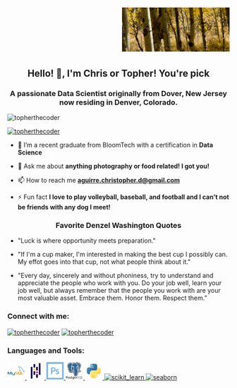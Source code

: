 <h1 align="right"> <img src= "images/bobcat.jpg" height="100"> </h1>

<h2 align="center">Hello! 👋, I'm Chris or Topher! You're pick</h2>

<h3 align="center">A passionate Data Scientist originally from Dover, New Jersey now residing in Denver, Colorado.</h3>

<p align="left"> <img src="https://komarev.com/ghpvc/?username=topherthecoder&label=Profile%20views&color=0e75b6&style=flat" alt="topherthecoder" /> </p>

<p align="left"> <a href="https://twitter.com/topherthecoder" target="blank"><img src="https://img.shields.io/twitter/follow/topherthecoder?logo=twitter&style=for-the-badge" alt="topherthecoder" /></a> </p>

- 🔭 I’m a recent graduate from BloomTech with a certification in **Data Science**

- 💬 Ask me about **anything photography or food related! I got you!**

- 📫 How to reach me **aguirre.christopher.d@gmail.com**

- ⚡ Fun fact **I love to play volleyball, baseball, and football and I can't not be friends with any dog I meet!**

<h3 align="center"> Favorite Denzel Washington Quotes </h3>

- "Luck is where opportunity meets preparation."

- "If I'm a cup maker, I'm interested in making the best cup I possibly can. My effot goes into that cup, not what people think about it."

- "Every day, sincerely and without phoniness, try to understand and appreciate the people who work with you. Do your job well, learn your job well, but always remember that the people you work with are your most valuable asset. Embrace them. Honor them. Respect them.”

<h3 align="left">Connect with me:</h3>
<p align="left">
<a href="https://twitter.com/topherthecoder" target="blank"><img align="center" src="https://raw.githubusercontent.com/rahuldkjain/github-profile-readme-generator/master/src/images/icons/Social/twitter.svg" alt="topherthecoder" height="30" width="40" /></a>
<a href="https://linkedin.com/in/topherthecoder" target="blank"><img align="center" src="https://raw.githubusercontent.com/rahuldkjain/github-profile-readme-generator/master/src/images/icons/Social/linked-in-alt.svg" alt="topherthecoder" height="30" width="40" /></a>
</p>

<h3 align="left">Languages and Tools:</h3>
<p align="left"> <a href="https://www.mysql.com/" target="_blank" rel="noreferrer"> <img src="https://raw.githubusercontent.com/devicons/devicon/master/icons/mysql/mysql-original-wordmark.svg" alt="mysql" width="40" height="40"/> </a> <a href="https://pandas.pydata.org/" target="_blank" rel="noreferrer"> <img src="https://raw.githubusercontent.com/devicons/devicon/2ae2a900d2f041da66e950e4d48052658d850630/icons/pandas/pandas-original.svg" alt="pandas" width="40" height="40"/> </a> <a href="https://www.photoshop.com/en" target="_blank" rel="noreferrer"> <img src="https://raw.githubusercontent.com/devicons/devicon/master/icons/photoshop/photoshop-line.svg" alt="photoshop" width="40" height="40"/> </a> <a href="https://www.postgresql.org" target="_blank" rel="noreferrer"> <img src="https://raw.githubusercontent.com/devicons/devicon/master/icons/postgresql/postgresql-original-wordmark.svg" alt="postgresql" width="40" height="40"/> </a> <a href="https://www.python.org" target="_blank" rel="noreferrer"> <img src="https://raw.githubusercontent.com/devicons/devicon/master/icons/python/python-original.svg" alt="python" width="40" height="40"/> </a> <a href="https://scikit-learn.org/" target="_blank" rel="noreferrer"> <img src="https://upload.wikimedia.org/wikipedia/commons/0/05/Scikit_learn_logo_small.svg" alt="scikit_learn" width="40" height="40"/> </a> <a href="https://seaborn.pydata.org/" target="_blank" rel="noreferrer"> <img src="https://seaborn.pydata.org/_images/logo-mark-lightbg.svg" alt="seaborn" width="40" height="40"/> </a> </p>
